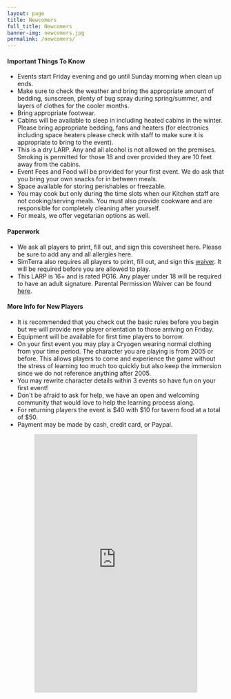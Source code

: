 ```yaml
---
layout: page
title: Newcomers
full_title: Newcomers
banner-img: newcomers.jpg
permalink: /newcomers/
---
```

<div class="row">
  <div class="pull-left col-md-6"><h4>Important Things To Know</h4>
    <ul>
      <li>Events start Friday evening and go until Sunday morning when clean up ends.</li>
      <li>Make sure to check the weather and bring the appropriate amount of bedding, sunscreen, plenty of bug spray during spring/summer, and layers of clothes for the cooler months.</li>
      <li>Bring appropriate footwear.</li>
      <li>Cabins will be available to sleep in including heated cabins in the winter. Please bring appropriate bedding, fans and heaters (for electronics including space heaters please check with staff to make sure it is appropriate to bring to the event).</li>
      <li>This is a dry LARP. Any and all alcohol is not allowed on the premises. Smoking is permitted for those 18 and over provided they are 10 feet away from the cabins.</li>
      <li>Event Fees and Food will be provided for your first event. We do ask that you bring your own snacks for in between meals.</li>
      <li>Space available for storing perishables or freezable.</li>
      <li>You may cook but only during the time slots when our Kitchen staff are not cooking/serving meals. You must also provide cookware and are responsible for completely cleaning after yourself.</li>
      <li>For meals, we offer vegetarian options as well.</li>
    </ul>
  </div>
  <div class="pull-left col-md-6"><h4>Paperwork</h4>
    <ul>
      <li>We ask all players to print, fill out, and sign this coversheet here. Please be sure to add any and all allergies here.</li>
      <li>SimTerra also requires all players to print, fill out, and sign this <a href="https://drive.google.com/open?id=0B3jOhksaqG13VnllNzlUOXlvT0E">waiver</a>. It will be required before you are allowed to play.</li>
      <li>This LARP is 16+ and is rated PG16. Any player under 18 will be required to have an adult signature. Parental Permission Waiver can be found <a href="https://drive.google.com/open?id=0B3jOhksaqG13WDNtNHRJRFZZY0k">here</a>.</li>
    </ul>
  </div>
  <div class="pull-left col-md-6"><h4>More Info for New Players</h4>
    <ul>
      <li>It is recommended that you check out the basic rules before you begin but we will provide new player orientation to those arriving on Friday.</li>
      <li>Equipment will be available for first time players to borrow.</li>
      <li>On your first event you may play a Cryogen wearing normal clothing from your time period. The character you are playing is from 2005 or before. This allows players to come and experience the game without the stress of learning too much too quickly but also keep the immersion since we do not reference anything after 2005.</li>
      <li>You may rewrite character details within 3 events so have fun on your first event!</li>
      <li>Don't be afraid to ask for help, we have an open and welcoming community that would love to help the learning process along.</li>
      <li>For returning players the event is $40 with $10 for tavern food at a total of $50.</li>
      <li>Payment may be made by cash, credit card, or Paypal.</li>
    </ul>
  </div>
</div>

<iframe src="https://www.google.com/maps/embed?pb=!1m16!1m12!1m3!1d35283.833178662746!2d-77.37794801255981!3d38.5872228513607!2m3!1f0!2f0!3f0!3m2!1i1024!2i768!4f13.1!2m1!1scabin+camp!5e0!3m2!1sen!2sus!4v1459218048883" width="75%" height="600" frameborder="0" style="border:0; margin: 0 auto; display: block;" allowfullscreen></iframe>
